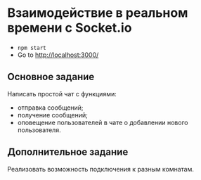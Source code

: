 # Взаимодействие в реальном времени с Socket.io

* `npm start`
* Go to [http://localhost:3000/](http://localhost:3000/)

## Основное задание

Написать простой чат с функциями:

*   отправка сообщений;
*   получение сообщений;
*   оповещение пользователей в чате о добавлении нового пользователя.

## Дополнительное задание

Реализовать возможность подключения к разным комнатам.
